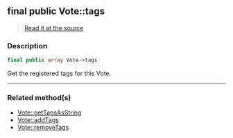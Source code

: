 ## final public Vote::tags

> [Read it at the source](https://github.com/julien-boudry/Condorcet/blob/master/src/Vote.php#L23)

### Description    

```php
final public array Vote->tags 
```

Get the registered tags for this Vote.
    
---------------------------------------

### Related method(s)      

* [Vote::getTagsAsString](/Docs/api-reference/Vote%20Class/Vote--getTagsAsString.md)    
* [Vote::addTags](/Docs/api-reference/Vote%20Class/Vote--addTags.md)    
* [Vote::removeTags](/Docs/api-reference/Vote%20Class/Vote--removeTags.md)    
